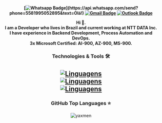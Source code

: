 <h4 align="center">

[![Whatsapp Badge](https://img.shields.io/badge/-Whatsapp-4CA143?style=flat-square&labelColor=4CA143&logo=whatsapp&logoColor=white&link=https://api.whatsapp.com/send?phone=5581995052895&text=Olá!)](https://api.whatsapp.com/send?phone=5581995052895&text=Olá!)
[![Gmail Badge](https://img.shields.io/badge/-Gmail-FF0000?style=flat-square&labelColor=FF0000&logo=gmail&logoColor=white&link=mailto:yasmimkarollinne@gmail.com)](mailto:yasmimkarollinne@gmail.com)
[![Outlook Badge](https://img.shields.io/badge/-Microsoft-blue?style=flat-square&logo=Microsoft&logoColor=white&link=mailto:yasmimkarollinne@outlook.com.br)](mailto:yasmimkarollinne@outlook.com.br) <br>

Hi 👋. <br>
I am a Developer who lives in Brazil and current working at NTT DATA Inc. <br>
I have experience in Backend Development, Process Automation and DevOps. <br>
3x Microsoft Certified: AI-900, AZ-900, MS-900. <br>

</h4>

<h3 align="center">Technologies & Tools 🛠</h3>

<h2 align="center">

[![Linguagens](https://devicons.dev.br/icons?icon=Azure,AWS,VSCode,Eclipse,Selenium,Python,Powershell,Java,HTML,Bash,CS&size=40&theme=dark)](https://devicons.dev.br/) <br>
[![Linguagens](https://devicons.dev.br/icons?icon=Ansible,FastAPI,Docker,PostgreSQL,MySQL,Linux,Regex,Grafana&size=40&theme=dark)](https://devicons.dev.br/) <br> 
[![Linguagens](https://devicons.dev.br/icons?icon=Github,Git,Firebase,Photoshop&size=40&theme=dark)](https://devicons.dev.br/) <br>

</h2>

<h3 align="center">GitHub Top Languages ⭐</h3>

<p align="center">

<img src="https://github-readme-stats.vercel.app/api/top-langs?username=yaxmen&show_icons=true&locale=en&layout=compact&theme=dark" alt="yaxmen" />

</p>